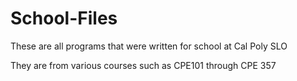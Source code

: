 # School-Files
These are all programs that were written for school at Cal Poly SLO

They are from various courses such as CPE101 through CPE 357
